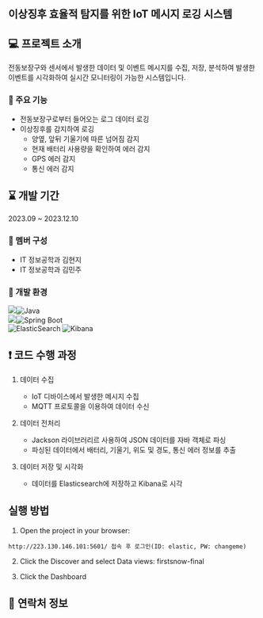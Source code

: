 ## 이상징후 효율적 탐지를 위한 IoT 메시지 로깅 시스템  

  
## 💻 프로젝트 소개
전동보장구와 센서에서 발생한 데이터 및 이벤트 메시지를 수집, 저장, 분석하여 발생한 이벤트를 시각화하여 실시간 모니터링이 가능한 시스템입니다.
<br>
### 📌 주요 기능
- 전동보장구로부터 들어오는 로그 데이터 로깅
- 이상징후를 감지하여 로깅
  - 양옆, 앞뒤 기울기에 따른 넘어짐 감지
  - 현재 배터리 사용량을 확인하여 에러 감지
  - GPS 에러 감지
  - 통신 에러 감지

## ⌛️ 개발 기간
2023.09 ~ 2023.12.10 

### 👭 멤버 구성
- IT 정보공학과 김현지
- IT 정보공학과 김민주  

### 🔧 개발 환경
<img src="https://img.shields.io/badge/Language-%23121011?style=for-the-badge">![Java](https://img.shields.io/badge/java-%23ED8B00.svg?style=for-the-badge&logo=java&logoColor=white)   
<img src="https://img.shields.io/badge/Framework-%23121011?style=for-the-badge">![Spring Boot](https://img.shields.io/badge/springboot-%6DB33F.svg?style=for-the-badge&logo=springboot&logoColor=white)    
![ElasticSearch](https://img.shields.io/badge/-ElasticSearch-005571?style=for-the-badge&logo=elasticsearch)
![Kibana](https://img.shields.io/badge/-Kibana-005571?style=for-the-badge&logo=kibana)

## ❗ 코드 수행 과정
1. 데이터 수집
   - IoT 디바이스에서 발생한 메시지 수집
   - MQTT 프로토콜을 이용하여 데이터 수신
     
2. 데이터 전처리
   - Jackson 라이브러리르 사용하여 JSON 데이터를 자바 객체로 파싱
   - 파싱된 데이터에서 배터리, 기울기, 위도 및 경도, 통신 에러 정보를 추출
3. 데이터 저장 및 시각화
   - 데이터를 Elasticsearch에 저장하고 Kibana로 시각

## 실행 방법
1. Open the project in your browser:
```
http://223.130.146.101:5601/ 접속 후 로그인(ID: elastic, PW: changeme)
```  
2. Click the Discover and select Data views: firstsnow-final
    
3. Click the Dashboard

## 📧 연락처 정보

